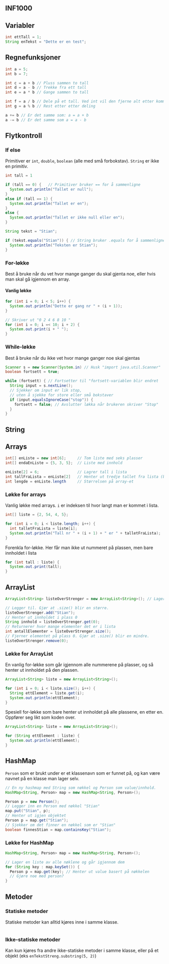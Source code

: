 INF1000
-------

## Variabler

```java
int ettTall = 1;
String enTekst = "Dette er en test";
```

## Regnefunksjoner

```java
int a = 5;
int b = 7;

int c = a + b // Pluss sammen to tall
int d = a - b // Trekke fra ett tall
int e = a * b // Gange sammen to tall

int f = a / b // Dele på et tall. Ved int vil den fjerne alt etter komma
int g = a % b // Rest etter etter deling

a += b // Er det samme som: a = a + b
a -= b // Er det samme som a = a - b
```

## Flytkontroll

### If else

Primitiver er `int`, `double`, `boolean` (alle med små forbokstav). `String` er ikke en primitiv.

```java
int tall = 1

if (tall == 0) {   // Primitiver bruker == for å sammenligne
  System.out.println("Tallet er null");
}
else if (tall == 1) {
  System.out.println("Tallet er en");
}
else {
  System.out.println("Tallet er ikke null eller en");
}
```

```java
String tekst = "Stian";

if (tekst.equals("Stian")) { // String bruker .equals for å sammenligne
  System.out.println("Teksten er Stian");
}
```

### For-løkke

Best å bruke når du vet hvor mange ganger du skal gjenta noe, eller hvis man skal gå igjennom en array.

#### Vanlig løkke

```java
for (int i = 0; i < 5; i++) {
  System.out.println("Dette er gang nr " + (i + 1));
}
```

```java
// Skriver ut "0 2 4 6 8 10 "
for (int i = 0; i =< 10; i + 2) {
  System.out.print(i + " ");
}
```


### While-løkke

Best å bruke når du ikke vet hvor mange ganger noe skal gjentas

```java
Scanner s = new Scanner(System.in) // Husk "import java.util.Scanner"
boolean fortsett = true;

while (fortsett) { // Fortsetter til "fortsett-variablen blir endret
  String input = s.nextLine();
  // Sjekker om input er lik stop,
  // uten å sjekke for store eller små bokstaver
  if (input.equalsIgnoreCase("stop")) {
    fortsett = false; // Avslutter løkka når brukeren skriver "Stop"
  }
}
```

## String


## Arrays

```java
int[] enListe = new int[6];     // Tom liste med seks plasser
int[] endaEnListe = {5, 3, 5};  // Liste med innhold

enListe[2] = 6;                 // Lagrer tall i lista
int tallFraLista = enListe[2]   // Henter ut tredje tallet fra lista (begynner på 0)
int lengde = enListe.length     // Størrelsen på array-et
```

### Løkke for arrays

Vanlig løkke med arrays. `i` er indeksen til hvor langt man er kommet i lista.

```java
int[] liste = {2, 54, 4, 5};

for (int i = 0; i < liste.length; i++) {
  int talletFraLista = liste[i];
  System.out.println("Tall nr " + (i + 1) + " er " + talletFraLista);
}
```

Forenkla for-løkke. Her får man ikke ut nummeret på plassen, men bare innholdet i lista

```java
for (int tall : liste) {
  System.out.print(tall);
}
```

## ArrayList

```java
ArrayList<String> listeOverStrenger = new ArrayList<String>(); // Lager en ny tom liste

// Legger til. Gjør at .size() blir en større.
listeOverStrenger.add("Stian");
// Henter ut innholdet i plass 0
String innhold = listeOverStrenger.get(0);
// Returnerer hvor mange elementer det er i lista
int antallElementer = listeOverStrenger.size();
// Fjerner elementet på plass 0. Gjør at .size() blir en mindre.
listeOverStrenger.remove(0);
```

### Løkke for ArrayList

En vanlig for-løkke som går igjennom alle nummerene på plasser, og så henter ut innholdet på den plassen.

```java
ArrayList<String> liste = new ArrayList<String>();

for (int i = 0; i < liste.size(); i++) {
  String ettElement = liste.get(i);
  System.out.println(ettElement);
}
```

Spesiell for-løkke som bare henter ut innholdet på alle plassene, en etter en. Oppfører seg likt som koden over.

```java
ArrayList<String> liste = new ArrayList<String>();

for (String ettElement : liste) {
  System.out.println(ettElement);
}
```

## HashMap

`Person` som er brukt under er et klassenavn som er funnet på, og kan være navnet på en klasse man lager selv.

```java
// En ny hashmap med String som nøkkel og Person som value/innhold.
HashMap<String, Person> map = new HashMap<String, Person>();

Person p = new Person();
// Legger inn en Person med nøkkel "Stian"
map.put("Stian", p);
// Henter ut igjen objektet
Person p = map.get("Stian");
// Sjekker om det finner en nøkkel som er "Stian"
boolean finnesStian = map.containsKey("Stian");
```

### Løkke for HashMap

```java
HashMap<String, Person> map = new HashMap<String, Person>();

// Lager en liste av alle nøklene og går igjennom dem
for (String key : map.keySet()) {
  Person p = map.get(key); // Henter ut value basert på nøkkelen
  // Gjøre noe med person?
}
```


## Metoder

### Statiske metoder

Statiske metoder kan alltid kjøres inne i samme klasse.

```java

```


### Ikke-statiske metoder

Kan kun kjøres fra andre ikke-statiske metoder i samme klasse, eller på et objekt (eks `enTekstStreng.substring(5, 2)`)


```java


```
